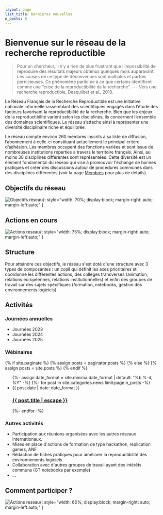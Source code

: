 ```yaml
---
layout: page
list_title: Dernières nouvelles
n_posts: 8
---
```


# Bienvenue sur le réseau de la recherche reproductible

> Pour un chercheur, il n’y a rien de plus frustrant que l’impossibilité de reproduire des résultats majeurs obtenus quelques mois auparavant. Les causes de ce type de déconvenues sont multiples et parfois pernicieuses. Ce phénomène participe à ce que certains identifient comme une “crise de la reproductibilité de la recherche”. --- Vers une recherche reproductible, Desquilbet et al., 2019.

Le Réseau Français de la Recherche Reproductible est une initiative nationale informelle rassemblant des scientifiques engagés dans l’étude des facteurs favorisant la reproductibilité de la recherche. Bien que les enjeux de la reproductibilité varient selon les disciplines, ils concernent l’ensemble des domaines scientifiques. Le réseau s’attache ainsi à représenter une diversité disciplinaire riche et équilibrée.

Le réseau compte environ 260 membres inscrits à sa liste de diffusion, l’abonnement à celle-ci constituant actuellement le principal critère d’adhésion. Les membres occupent des fonctions variées et sont issus de nombreuses institutions réparties à travers le territoire français. Ainsi, au moins 30 disciplines différentes sont représentées. Cette diversité est un élément fondamental du réseau qui vise à promouvoir l'échange de bonnes pratiques et créer des discussions autour de procédures communes dans des disciplines différentes (voir la page [Membres](/members/) pour plus de détails).

## Objectifs du réseau

![Objectifs réseau](../assets/images/objectifs_recherche-repro.png){: style="width: 70%; display:block; margin-right: auto; margin-left:auto;" }

## Actions en cours

![Actions reseau](../assets/images/activites_recherche-repro.png){: style="width: 75%; display:block; margin-right: auto; margin-left:auto;" }

## Structure

Pour atteindre ces objectifs, le réseau s'est doté d'une structure avec 3 types de composantes : un copil qui définit les axes prioritaires et coordonne les différentes actions, des collèges transverses (animation, relations européennes, relations institutionnelles) et enfin des groupes de travail sur des sujets spécifiques (formation, notebooks, gestion des environnements logiciels).


## Activités

### Journées annuelles
* Journées 2023
* Journées 2024
* Journées 2025

### Wébinaires

{% if site.paginate %}
  {% assign posts = paginator.posts %}
{% else %}
  {% assign posts = site.posts %}
{% endif %}

<ul class="post-list">
 {%- assign date_format = site.minima.date_format | default: "%b %-d, %Y" -%}
   {%- for post in site.categories.news limit:page.n_posts -%}
    <li>
      <span class="post-meta">{{ post.date | date: date_format }}</span>
      <h3>
        <a class="post-link" href="{{ post.url | relative_url }}">
          {{ post.title | escape }}
        </a>
      </h3>
    </li>
 {%- endfor -%}
</ul>



### Autres activités

* Participation aux réunions organisées avec les autres réseaux internationaux.
* Mises en place d'actions de formation de type hackathon, replication games, ANF
* Rédaction de fiches pratiques pour améliorer la reproductibilité des environnements logiciels
* Collaboration avec d'autres groupes de travail ayant des intérêts communs (GT notebooks par exemple)
* ...

## Comment participer ?

![Actions reseau](../assets/images/Flyer_contacts.png){: style="width: 60%; display:block; margin-right: auto; margin-left:auto;" }
